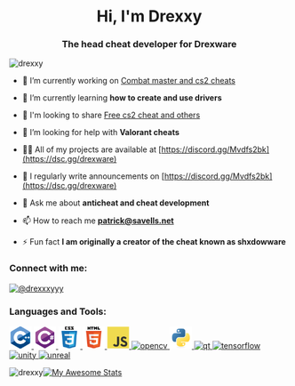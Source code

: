 <h1 align="center">Hi, I'm Drexxy</h1>
<h3 align="center">The head cheat developer for Drexware</h3>

<p align="left"> <img src="https://komarev.com/ghpvc/?username=drexxy&label=Profile%20views&color=0e75b6&style=flat" alt="drexxy" /> </p>

- 🔭 I’m currently working on [Combat master and cs2 cheats](https://dsc.gg/drexware)

- 🌱 I’m currently learning **how to create and use drivers**

- 👯 I'm looking to share [Free cs2 cheat and others](https://dsc.gg/drexware)

- 🤝 I’m looking for help with **Valorant cheats**

- 👨‍💻 All of my projects are available at [https://discord.gg/Mvdfs2bk](https://dsc.gg/drexware)

- 📝 I regularly write announcements on [https://discord.gg/Mvdfs2bk](https://dsc.gg/drexware)

- 💬 Ask me about **anticheat and cheat development**

- 📫 How to reach me **patrick@savells.net**

- ⚡ Fun fact **I am originally a creator of the cheat known as shxdowware**

<h3 align="left">Connect with me:</h3>
<p align="left">
<a href="https://www.youtube.com/c/@drexxxyyy" target="blank"><img align="center" src="https://raw.githubusercontent.com/rahuldkjain/github-profile-readme-generator/master/src/images/icons/Social/youtube.svg" alt="@drexxxyyy" height="30" width="40" /></a>
</p>

<h3 align="left">Languages and Tools:</h3>
<p align="left"> <a href="https://www.w3schools.com/cpp/" target="_blank" rel="noreferrer"> <img src="https://raw.githubusercontent.com/devicons/devicon/master/icons/cplusplus/cplusplus-original.svg" alt="cplusplus" width="40" height="40"/> </a> <a href="https://www.w3schools.com/cs/" target="_blank" rel="noreferrer"> <img src="https://raw.githubusercontent.com/devicons/devicon/master/icons/csharp/csharp-original.svg" alt="csharp" width="40" height="40"/> </a> <a href="https://www.w3schools.com/css/" target="_blank" rel="noreferrer"> <img src="https://raw.githubusercontent.com/devicons/devicon/master/icons/css3/css3-original-wordmark.svg" alt="css3" width="40" height="40"/> </a> <a href="https://www.w3.org/html/" target="_blank" rel="noreferrer"> <img src="https://raw.githubusercontent.com/devicons/devicon/master/icons/html5/html5-original-wordmark.svg" alt="html5" width="40" height="40"/> </a> <a href="https://developer.mozilla.org/en-US/docs/Web/JavaScript" target="_blank" rel="noreferrer"> <img src="https://raw.githubusercontent.com/devicons/devicon/master/icons/javascript/javascript-original.svg" alt="javascript" width="40" height="40"/> </a> <a href="https://opencv.org/" target="_blank" rel="noreferrer"> <img src="https://www.vectorlogo.zone/logos/opencv/opencv-icon.svg" alt="opencv" width="40" height="40"/> </a> <a href="https://www.python.org" target="_blank" rel="noreferrer"> <img src="https://raw.githubusercontent.com/devicons/devicon/master/icons/python/python-original.svg" alt="python" width="40" height="40"/> </a> <a href="https://www.qt.io/" target="_blank" rel="noreferrer"> <img src="https://upload.wikimedia.org/wikipedia/commons/0/0b/Qt_logo_2016.svg" alt="qt" width="40" height="40"/> </a> <a href="https://www.tensorflow.org" target="_blank" rel="noreferrer"> <img src="https://www.vectorlogo.zone/logos/tensorflow/tensorflow-icon.svg" alt="tensorflow" width="40" height="40"/> </a> <a href="https://unity.com/" target="_blank" rel="noreferrer"> <img src="https://www.vectorlogo.zone/logos/unity3d/unity3d-icon.svg" alt="unity" width="40" height="40"/> </a> <a href="https://unrealengine.com/" target="_blank" rel="noreferrer"> <img src="https://raw.githubusercontent.com/kenangundogan/fontisto/036b7eca71aab1bef8e6a0518f7329f13ed62f6b/icons/svg/brand/unreal-engine.svg" alt="unreal" width="40" height="40"/> </a> </p>

<p><img align="left" src="https://github-readme-stats.vercel.app/api/top-langs?username=drexware&show_icons=true&locale=en&layout=compact" alt="drexxy" /></p>

[![My Awesome Stats](https://awesome-github-stats.azurewebsites.net/user-stats/Drexware?cardType=github&theme=monokai&preferLogin=false&Text=DD0000)](https://git.io/awesome-stats-card)

